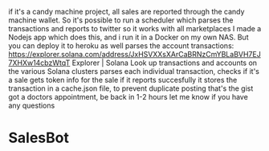 if it's a candy machine project, all sales are reported through the candy machine wallet. So it's possible to run a scheduler which parses the transactions and reports to twitter
so it works with all marketplaces
I made a Nodejs app which does this, and i run it in a Docker on my own NAS. But you can deploy it to heroku as well
parses the account transactions: https://explorer.solana.com/address/JxHSVXXsXArCaBRNzCmYBLaBVH7EJ7XHXw14cbzWtqT
Explorer | Solana
Look up transactions and accounts on the various Solana clusters
parses each individual transaction, checks if it's a sale
gets token info for the sale
if it reports succesfully it stores the transaction in a cache.json file, to prevent duplicate posting
that's the gist
got a doctors appointment, be back in 1-2 hours
let me know if you have any questions 
# SalesBot
